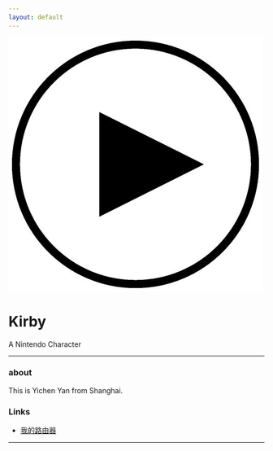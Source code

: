 ```yaml
---
layout: default
---
```


![avatar](star.jpg)

# Kirby

A Nintendo Character

- - -

### about

This is Yichen Yan from Shanghai.

### Links

 * [我的路由器](http://www.nayy.cc:9999)
 

- - -
